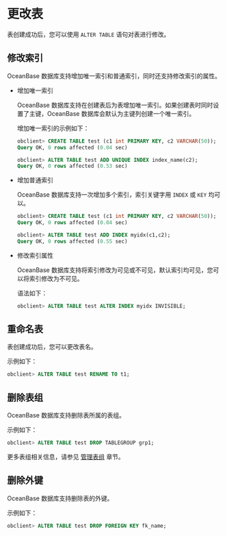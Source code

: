 更改表 
========================

表创建成功后，您可以使用 `ALTER TABLE` 语句对表进行修改。

修改索引 
-------------------------

OceanBase 数据库支持增加唯一索引和普通索引，同时还支持修改索引的属性。

* 增加唯一索引

  OceanBase 数据库支持在创建表后为表增加唯一索引。如果创建表时同时设置了主键，OceanBase 数据库会默认为主键列创建一个唯一索引。

  增加唯一索引的示例如下：

  ```sql
  obclient> CREATE TABLE test (c1 int PRIMARY KEY, c2 VARCHAR(50));
  Query OK, 0 rows affected (0.04 sec)
  
  obclient> ALTER TABLE test ADD UNIQUE INDEX index_name(c2);
  Query OK, 0 rows affected (0.53 sec)
  ```

  

* 增加普通索引

  OceanBase 数据库支持一次增加多个索引，索引关键字用 `INDEX` 或 `KEY` 均可以。

  ```sql
  obclient> CREATE TABLE test (c1 int PRIMARY KEY, c2 VARCHAR(50));
  Query OK, 0 rows affected (0.04 sec)
  
  obclient> ALTER TABLE test ADD INDEX myidx(c1,c2);
  Query OK, 0 rows affected (0.55 sec)
  ```

  

* 修改索引属性

  OceanBase 数据库支持将索引修改为可见或不可见，默认索引均可见，您可以将索引修改为不可见。

  语法如下：

  ```sql
  obclient> ALTER TABLE test ALTER INDEX myidx INVISIBLE;
  ```

  




重命名表 
-------------------------

表创建成功后，您可以更改表名。

示例如下：

```sql
obclient> ALTER TABLE test RENAME TO t1;
```



删除表组 
-------------------------

OceanBase 数据库支持删除表所属的表组。

示例如下：

```sql
obclient> ALTER TABLE test DROP TABLEGROUP grp1;
```



更多表组相关信息，请参见 [管理表组](/en-US/6.administrator-guide/4.database-object-management/2.manage-table-groups/1.about-table-groups.md) 章节。

删除外键 
-------------------------

OceanBase 数据库支持删除表的外键。

示例如下：

```sql
obclient> ALTER TABLE test DROP FOREIGN KEY fk_name;
```


